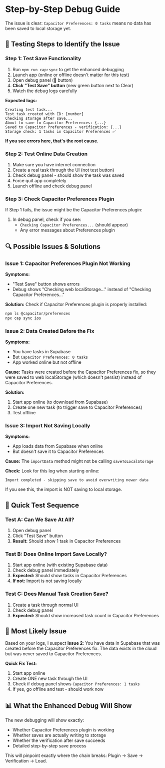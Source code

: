 # Step-by-Step Debug Guide

The issue is clear: `Capacitor Preferences: 0 tasks` means no data has been saved to local storage yet.

## 🧪 **Testing Steps to Identify the Issue**

### **Step 1: Test Save Functionality**
1. Run `npm run cap:sync` to get the enhanced debugging
2. Launch app (online or offline doesn't matter for this test)
3. Open debug panel (🐛 button)
4. **Click "Test Save" button** (new green button next to Clear)
5. Watch the debug logs carefully

**Expected logs:**
```
Creating test task...
Test task created with ID: [number]
Checking storage after save...
About to save to Capacitor Preferences: {...}
Saved to Capacitor Preferences - verification: {...}
Storage check: 1 tasks in Capacitor Preferences ✅
```

**If you see errors here, that's the root cause.**

### **Step 2: Test Online Data Creation**
1. Make sure you have internet connection
2. Create a real task through the UI (not test button)
3. Check debug panel - should show the task was saved
4. Force quit app completely
5. Launch offline and check debug panel

### **Step 3: Check Capacitor Preferences Plugin**
If Step 1 fails, the issue might be the Capacitor Preferences plugin:

1. In debug panel, check if you see:
   - `Checking Capacitor Preferences...` (should appear)
   - Any error messages about Preferences plugin

## 🔍 **Possible Issues & Solutions**

### **Issue 1: Capacitor Preferences Plugin Not Working**
**Symptoms:** 
- "Test Save" button shows errors
- Debug shows "Checking web localStorage..." instead of "Checking Capacitor Preferences..."

**Solution:** Check if Capacitor Preferences plugin is properly installed:
```bash
npm ls @capacitor/preferences
npx cap sync ios
```

### **Issue 2: Data Created Before the Fix**
**Symptoms:**
- You have tasks in Supabase
- But `Capacitor Preferences: 0 tasks`
- App worked online but not offline

**Cause:** Tasks were created before the Capacitor Preferences fix, so they were saved to web localStorage (which doesn't persist) instead of Capacitor Preferences.

**Solution:** 
1. Start app online (to download from Supabase)
2. Create one new task (to trigger save to Capacitor Preferences)
3. Test offline

### **Issue 3: Import Not Saving Locally**
**Symptoms:**
- App loads data from Supabase when online
- But doesn't save it to Capacitor Preferences

**Cause:** The `importData` method might not be calling `saveToLocalStorage`

**Check:** Look for this log when starting online:
```
Import completed - skipping save to avoid overwriting newer data
```

If you see this, the import is NOT saving to local storage.

## 🎯 **Quick Test Sequence**

### **Test A: Can We Save At All?**
1. Open debug panel
2. Click "Test Save" button
3. **Result:** Should show 1 task in Capacitor Preferences

### **Test B: Does Online Import Save Locally?**
1. Start app online (with existing Supabase data)
2. Check debug panel immediately
3. **Expected:** Should show tasks in Capacitor Preferences
4. **If not:** Import is not saving locally

### **Test C: Does Manual Task Creation Save?**
1. Create a task through normal UI
2. Check debug panel
3. **Expected:** Should show increased task count in Capacitor Preferences

## 🔧 **Most Likely Issue**

Based on your logs, I suspect **Issue 2**: You have data in Supabase that was created before the Capacitor Preferences fix. The data exists in the cloud but was never saved to Capacitor Preferences.

**Quick Fix Test:**
1. Start app online
2. Create ONE new task through the UI
3. Check if debug panel shows `Capacitor Preferences: 1 tasks`
4. If yes, go offline and test - should work now

## 📊 **What the Enhanced Debug Will Show**

The new debugging will show exactly:
- Whether Capacitor Preferences plugin is working
- Whether saves are actually writing to storage
- Whether the verification after save succeeds
- Detailed step-by-step save process

This will pinpoint exactly where the chain breaks: Plugin → Save → Verification → Load.